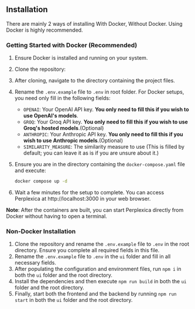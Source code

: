 ## Installation

There are mainly 2 ways of installing With Docker, Without Docker. Using Docker is highly recommended.

### Getting Started with Docker (Recommended)

1. Ensure Docker is installed and running on your system.
2. Clone the repository:
3. After cloning, navigate to the directory containing the project files.

4. Rename the `.env.example` file to `.env` in root folder. For Docker setups, you need only fill in the following fields:

   - `OPENAI`: Your OpenAI API key. **You only need to fill this if you wish to use OpenAI's models**.
   - `GROQ`: Your Groq API key. **You only need to fill this if you wish to use Groq's hosted models**.(Optional)
   - `ANTHROPIC`: Your Anthropic API key. **You only need to fill this if you wish to use Anthropic models**.(Optional)
   - `SIMILARITY_MEASURE`: The similarity measure to use (This is filled by default; you can leave it as is if you are unsure about it.)

5. Ensure you are in the directory containing the `docker-compose.yaml` file and execute:

   ```bash
   docker compose up -d
   ```

6. Wait a few minutes for the setup to complete. You can access Perplexica at http://localhost:3000 in your web browser.

**Note**: After the containers are built, you can start Perplexica directly from Docker without having to open a terminal.

### Non-Docker Installation

1. Clone the repository and rename the `.env.example` file to `.env` in the root directory. Ensure you complete all required fields in this file.
2. Rename the `.env.example` file to `.env` in the `ui` folder and fill in all necessary fields.
3. After populating the configuration and environment files, run `npm i` in both the `ui` folder and the root directory.
4. Install the dependencies and then execute `npm run build` in both the `ui` folder and the root directory.
5. Finally, start both the frontend and the backend by running `npm run start` in both the `ui` folder and the root directory.